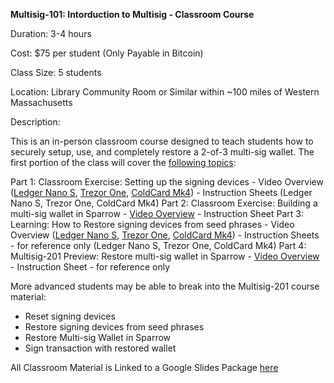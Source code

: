 **Multisig-101: Intorduction to Multisig - Classroom Course**

Duration: 3-4 hours

Cost: $75 per student (Only Payable in Bitcoin)

Class Size: 5 students

Location: Library Community Room or Similar within ~100 miles of Western Massachusetts

Description:

This is an in-person classroom course designed to teach students how to securely setup, use, and completely restore a 2-of-3 multi-sig wallet. The first portion of the class will cover the [following topics](https://docs.google.com/presentation/d/1HvbUzVwb6zZovbGw-Dn655uhes6CXJ90I7NsKqB-1z8/edit?usp=sharing):

Part 1: Classroom Exercise: Setting up the signing devices
	- Video Overview ([Ledger Nano S](https://youtu.be/QTKrp08sm_Q), [Trezor One](https://youtu.be/jT6pW0XFYKI), [ColdCard Mk4](https://youtu.be/jgY-OoYBP94))
	- Instruction Sheets (Ledger Nano S, Trezor One, ColdCard Mk4)
Part 2: Classroom Exercise: Building a multi-sig wallet in Sparrow
	- [Video Overview](https://youtu.be/DtudBLoL54c)
	- Instruction Sheet
Part 3: Learning: How to Restore signing devices from seed phrases
	- Video Overview ([Ledger Nano S](https://youtu.be/ORkU7cLnHKY), [Trezor One](https://youtu.be/JMwjS5mcEPA), [ColdCard Mk4](https://youtu.be/d6XtpmBB6TI))
	- Instruction Sheets - for reference only (Ledger Nano S, Trezor One, ColdCard Mk4)
Part 4: Multisig-201 Preview: Restore multi-sig wallet in Sparrow
	- [Video Overview](https://youtu.be/IOUue4e4rzY)
	- Instruction Sheet - for reference only

More advanced students may be able to break into the Multisig-201 course material:
- Reset signing devices
- Restore signing devices from seed phrases
- Restore Multi-sig Wallet in Sparrow
- Sign transaction with restored wallet

All Classroom Material is Linked to a Google Slides Package [here](https://docs.google.com/document/d/1ObI2MG-4tfieiR7oeaxd31AQwRXTP_4P/edit?usp=sharing&ouid=108875103381313921597&rtpof=true&sd=true)
